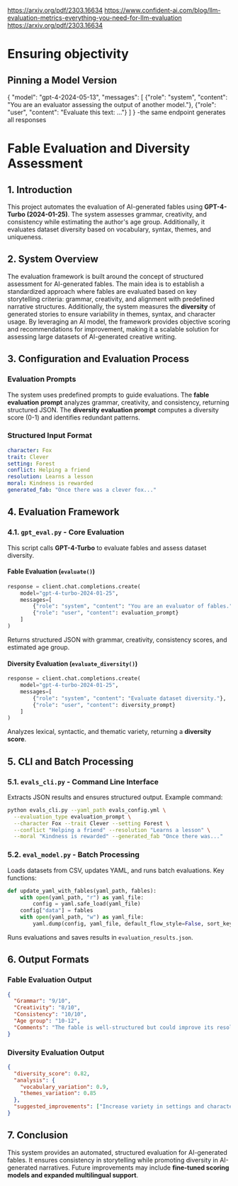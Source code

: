 https://arxiv.org/pdf/2303.16634 https://www.confident-ai.com/blog/llm-evaluation-metrics-everything-you-need-for-llm-evaluation
https://arxiv.org/pdf/2303.16634

# Ensuring objectivity

## Pinning a Model Version

{
  "model": "gpt-4-2024-05-13",
  "messages": [
    {"role": "system", "content": "You are an evaluator assessing the output of another model."},
    {"role": "user", "content": "Evaluate this text: ..."}
  ]
}
-the same endpoint generates all responses

# Fable Evaluation and Diversity Assessment

## **1. Introduction**
This project automates the evaluation of AI-generated fables using **GPT-4-Turbo (2024-01-25)**. The system assesses grammar, creativity, and consistency while estimating the author's age group. Additionally, it evaluates dataset diversity based on vocabulary, syntax, themes, and uniqueness.

## **2. System Overview**
The evaluation framework is built around the concept of structured assessment for AI-generated fables. The main idea is to establish a standardized approach where fables are evaluated based on key storytelling criteria: grammar, creativity, and alignment with predefined narrative structures. Additionally, the system measures the **diversity** of generated stories to ensure variability in themes, syntax, and character usage. By leveraging an AI model, the framework provides objective scoring and recommendations for improvement, making it a scalable solution for assessing large datasets of AI-generated creative writing.

## **3. Configuration and Evaluation Process**

### **Evaluation Prompts**
The system uses predefined prompts to guide evaluations. The **fable evaluation prompt** analyzes grammar, creativity, and consistency, returning structured JSON. The **diversity evaluation prompt** computes a diversity score (0-1) and identifies redundant patterns.

### **Structured Input Format**
```yaml
character: Fox
trait: Clever
setting: Forest
conflict: Helping a friend
resolution: Learns a lesson
moral: Kindness is rewarded
generated_fab: "Once there was a clever fox..."
```

## **4. Evaluation Framework**

### **4.1. `gpt_eval.py` - Core Evaluation**
This script calls **GPT-4-Turbo** to evaluate fables and assess dataset diversity.

#### **Fable Evaluation (`evaluate()`)**
```python
response = client.chat.completions.create(
    model="gpt-4-turbo-2024-01-25",
    messages=[
        {"role": "system", "content": "You are an evaluator of fables."},
        {"role": "user", "content": evaluation_prompt}
    ]
)
```
Returns structured JSON with grammar, creativity, consistency scores, and estimated age group.

#### **Diversity Evaluation (`evaluate_diversity()`)**
```python
response = client.chat.completions.create(
    model="gpt-4-turbo-2024-01-25",
    messages=[
        {"role": "system", "content": "Evaluate dataset diversity."},
        {"role": "user", "content": diversity_prompt}
    ]
)
```
Analyzes lexical, syntactic, and thematic variety, returning a **diversity score**.

## **5. CLI and Batch Processing**

### **5.1. `evals_cli.py` - Command Line Interface**
Extracts JSON results and ensures structured output. Example command:
```sh
python evals_cli.py --yaml_path evals_config.yml \
  --evaluation_type evaluation_prompt \
  --character Fox --trait Clever --setting Forest \
  --conflict "Helping a friend" --resolution "Learns a lesson" \
  --moral "Kindness is rewarded" --generated_fab "Once there was..."
```

### **5.2. `eval_model.py` - Batch Processing**
Loads datasets from CSV, updates YAML, and runs batch evaluations. Key functions:
```python
def update_yaml_with_fables(yaml_path, fables):
    with open(yaml_path, "r") as yaml_file:
        config = yaml.safe_load(yaml_file)
    config["data"] = fables
    with open(yaml_path, "w") as yaml_file:
        yaml.dump(config, yaml_file, default_flow_style=False, sort_keys=False)
```
Runs evaluations and saves results in `evaluation_results.json`.

## **6. Output Formats**
### **Fable Evaluation Output**
```json
{
  "Grammar": "9/10",
  "Creativity": "8/10",
  "Consistency": "10/10",
  "Age group": "10-12",
  "Comments": "The fable is well-structured but could improve its resolution."
}
```

### **Diversity Evaluation Output**
```json
{
  "diversity_score": 0.82,
  "analysis": {
    "vocabulary_variation": 0.9,
    "themes_variation": 0.85
  },
  "suggested_improvements": ["Increase variety in settings and characters"]
}
```

## **7. Conclusion**
This system provides an automated, structured evaluation for AI-generated fables. It ensures consistency in storytelling while promoting diversity in AI-generated narratives. Future improvements may include **fine-tuned scoring models and expanded multilingual support**.

